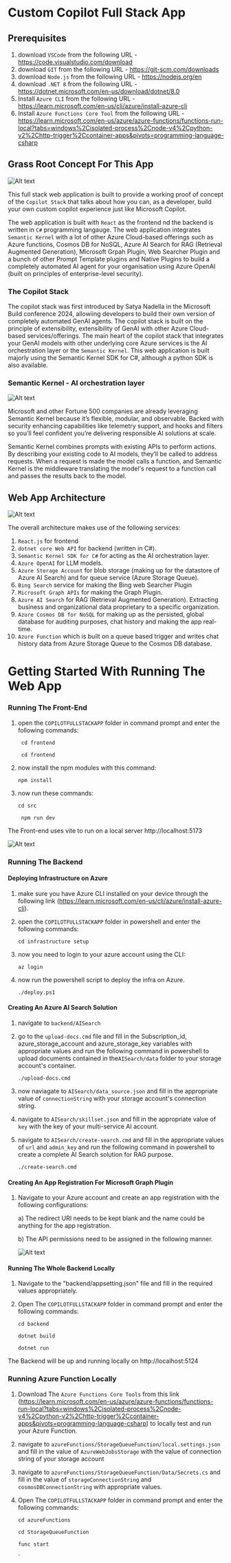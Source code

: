 # Custom Copilot Full Stack App

## Prerequisites 
1) download `VSCode` from the following URL - https://code.visualstudio.com/download
2) download `GIT` from the following URL - https://git-scm.com/downloads
3) download `Node.js` from the following URL - https://nodejs.org/en
5) download `.NET 8` from the following URL - https://dotnet.microsoft.com/en-us/download/dotnet/8.0
6) Install `Azure CLI` from the following URL - https://learn.microsoft.com/en-us/cli/azure/install-azure-cli
7) Install `Azure Functions Core Tool` from the following URL - https://learn.microsoft.com/en-us/azure/azure-functions/functions-run-local?tabs=windows%2Cisolated-process%2Cnode-v4%2Cpython-v2%2Chttp-trigger%2Ccontainer-apps&pivots=programming-language-csharp

## Grass Root Concept For This App
![Alt text](https://github.com/kuljotSB/assets/blob/main/copilot%20stack.png?raw=true)

This full stack web application is built to provide a working proof of concept of the `Copilot Stack` that talks about how you can, as a developer, build your own custom copilot experience just like Microsoft Copilot. 

The web application is built with `React` as the frontend nd the backend is written in `C#` programming langauge. The web application integrates `Semantic Kernel` with a lot of other Azure Cloud-based offerings such as Azure functions, Cosmos DB for NoSQL, Azure AI Search for RAG (Retrieval Augmented Generation), Microsoft Grpah Plugin, Web Searcher Plugin and a bunch of other Prompt Template plugins and Native Plugins to build a completely automated AI agent for your organisation using Azure OpenAI (built on principles of enterprise-level security). 

### The Copilot Stack
The copilot stack was first introduced by Satya Nadella in the Microsoft Build conference 2024, allowiing developers to build their own version of completely automated GenAI agents. The copilot stack is built on the principle of extensibility, extensibility of GenAI with other Azure Cloud-based services/offerings. The main heart of the copilot stack that integrates your GenAI models with other underlying core Azure services is the AI orchestration layer or the `Semantic Kernel`. This web application is built majorly using the Semantic Kernel SDK for C#, although a python SDK is also available.

### Semantic Kernel - AI orchestration layer
![Alt text](https://github.com/kuljotSB/assets/blob/main/enterprise-ready.png?raw=true)

Microsoft and other Fortune 500 companies are already leveraging Semantic Kernel because it’s flexible, modular, and observable. Backed with security enhancing capabilities like telemetry support, and hooks and filters so you’ll feel confident you’re delivering responsible AI solutions at scale. 

Semantic Kernel combines prompts with existing APIs to perform actions. By describing your existing code to AI models, they’ll be called to address requests. When a request is made the model calls a function, and Semantic Kernel is the middleware translating the model's request to a function call and passes the results back to the model.

## Web App Architecture 
![Alt text](https://github.com/kuljotSB/assets/blob/main/copilot_app_architecture.png?raw=true)

The overall architecture makes use of the following services:
1) `React.js` for frontend
2) `dotnet core Web API` for backend (written in C#).
3) `Semantic Kernel SDK for C#` for acting as the AI orchestration layer.
4) `Azure OpenAI` for LLM models.
5) `Azure Storage Account` for blob storage (making up for the datastore of Azure AI Search) and for queue service (Azure Storage Queue).
6) `Bing Search` service for making the Bing web Searcher Plugin
7) `Microsoft Graph APIs` for making the Graph Plugin.
8) `Azure AI Search` for RAG (Retrieval Augmented Generation). Extracting business and organizational data proprietary to a specific organization.
9) `Azure Cosmos DB for NoSQL` for making up as the persisted, global database for auditing purposes, chat history and making the app real-time.
10) `Azure Function` which is built on a queue based trigger and writes chat history data from Azure Storage Queue to the Cosmos DB database.

# Getting Started With Running The Web App

### Running The Front-End

1) open the `COPILOTFULLSTACKAPP` folder in command prompt and enter the following commands:

    ` cd frontend`
   
    ` cd frontend`
   
3) now install the npm modules with this command:


   ` npm install `
   
5) now run these commands:

   `cd src`
   
   ` npm run dev`

The Front-end uses vite to run on a local server http://localhost:5173

![Alt text](https://github.com/kuljotSB/assets/blob/main/Screenshot%202024-07-10%20142243.png?raw=true)

### Running The Backend

#### Deploying Infrastructure on Azure

1) make sure you have Azure CLI installed on your device through the following link (https://learn.microsoft.com/en-us/cli/azure/install-azure-cli).
2) open the `COPILOTFULLSTACKAPP` folder in powershell and enter the following commands:

    `cd infrastructure setup`

3) now you need to login to your azure account using the CLI:

   `az login`

4) now run the powershell script to deploy the infra on Azure.

   `./deploy.ps1`

#### Creating An Azure AI Search Solution

1) navigate to `backend/AISearch`
   
2) go to the `upload-docs.cmd` file and fill in the Subscription_id, azure_storage_account and azure_storage_key variables with appropriate values and run the following command in powershell to upload documents contained in the`AISearch/data` folder to your storage account's container.

   `./upload-docs.cmd`

3) now naviagate to `AISearch/data_source.json` and fill in the appropriate value of `connectionString` with your storage account's connection string.
   
4) navigate to `AISearch/skillset.json` and fill in the appropriate value of `key` with the key of your multi-service AI account.
   
5) navigate to `AISearch/create-search.cmd` and fill in the appropriate values of `url` and `admin_key` and run the following command in powershell to create a complete AI Search solution for RAG purpose.

   `./create-search.cmd`


#### Creating An App Registration For Microsoft Graph Plugin

1) Navigate to your Azure account and create an app registration with the following configurations:

   a) The redirect URI needs to be kept blank and the name could be anything for the app registration.

   b) The API permissions need to be assigned in the following manner.

     ![Alt text](https://github.com/kuljotSB/assets/blob/main/app_registration.png?raw=true)


#### Running The Whole Backend Locally

1) Navigate to the "backend/appsetting.json" file and fill in the required values appropriately.

2) Open The `COPILOTFULLSTACKAPP` folder in command prompt and enter the following commands:

    `cd backend`

    `dotnet build` 

    `dotnet run`

The Backend will be up and running locally on http://localhost:5124



### Running Azure Function Locally

1) Download The `Azure Functions Core Tools` from this link (https://learn.microsoft.com/en-us/azure/azure-functions/functions-run-local?tabs=windows%2Cisolated-process%2Cnode-v4%2Cpython-v2%2Chttp-trigger%2Ccontainer-apps&pivots=programming-language-csharp) to locally test and run your Azure Function.

2) navigate to `azureFunctions/StorageQueueFunction/local.settings.json` and fill in the value of `AzureWebJobsStorage` with the value of connection string of your storage account

3) navigate to `azureFunctions/StorageQueueFunction/Data/Secrets.cs` and fill in the value of `storageConnectionString` and `cosmosDBConnectionString` with appropriate values.

4) Open The `COPILOTFULLSTACKAPP` folder in command prompt and enter the following commands:

    `cd azureFunctions`

    `cd StorageQueueFunction`

    `func start`


   `

   






